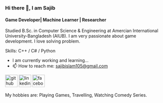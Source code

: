 ### Hi there 👋, I am Sajib
#### Game Developer| Machine Learner | Researcher

Studied B.Sc. in Computer Science & Engineering at Amercian International University-Bangladesh (AIUB). I am very passionate about game development. I love solving problem. 

Skills: C++ / C# / Python
- I am currently working and learning...
- 📫 How to reach me: sajibislam105@gmail.com

[<img src='https://cdn.jsdelivr.net/npm/simple-icons@3.0.1/icons/github.svg' alt='github' height='40'>](https://github.com/sajibislam105)  [<img src='https://cdn.jsdelivr.net/npm/simple-icons@3.0.1/icons/linkedin.svg' alt='linkedin' height='40'>](https://www.linkedin.com/in/sajibislam337/)  [<img src='https://cdn.jsdelivr.net/npm/simple-icons@3.0.1/icons/facebook.svg' alt='facebook' height='40'>](https://www.facebook.com/sajibislam1193071/)

My hobbies are: Playing Games, Travelling, Watching Comedy Series.
